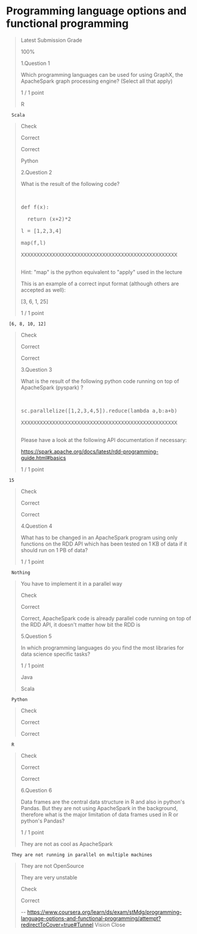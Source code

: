 # Programming language options and functional programming
> 
> Latest Submission Grade
> 
> 100%
> 
>  1.Question 1
> 
> Which programming languages can be used for using GraphX, the ApacheSpark graph processing engine? (Select all that apply)
> 
> 1 / 1 point 
> 
>  R 
> 

      Scala 
> 
> Check
> 
> Correct
> 
> Correct
> 
>  Python 
> 
>  2.Question 2
> 
> What is the result of the following code?
> 
> <pre contenteditable="false" data-language="python" style="opacity: 1;" tabindex="0">
> 
> 
> def f(x):    
> 
>   return (x+2)*2    
> 
> l = [1,2,3,4]
> 
> map(f,l)
> 
> XXXXXXXXXXXXXXXXXXXXXXXXXXXXXXXXXXXXXXXXXXXXXXXXXX
> 
> </pre>
> 
> Hint: "map" is the python equivalent to "apply" used in the lecture
> 
> This is an example of a correct input format (although others are accepted as well):
> 
> [3, 6, 1, 25]
> 
> 1 / 1 point 
> 

     [6, 8, 10, 12]
> 
> Check
> 
> Correct
> 
> Correct
> 
>  3.Question 3
> 
> What is the result of the following python code running on top of ApacheSpark (pyspark) ?
> 
> <pre contenteditable="false" data-language="python" style="opacity: 1;" tabindex="0">
> 
> 
> sc.parallelize([1,2,3,4,5]).reduce(lambda a,b:a+b)
> 
> XXXXXXXXXXXXXXXXXXXXXXXXXXXXXXXXXXXXXXXXXXXXXXXXXX
> 
> </pre>
> 
> Please have a look at the following API documentation if necessary:
> 
> https://spark.apache.org/docs/latest/rdd-programming-guide.html#basics
> 
> 1 / 1 point 
> 

     15
> 
> Check
> 
> Correct
> 
> Correct
> 
>  4.Question 4
> 
> What has to be changed in an ApacheSpark program using only functions on the RDD API which has been tested on 1 KB of data if it should run on 1 PB of data?
> 
> 1 / 1 point 
> 

      Nothing 
> 
>  You have to implement it in a parallel way 
> 
> Check
> 
> Correct
> 
> Correct, ApacheSpark code is already parallel code running on top of the RDD API, it doesn't matter how bit the RDD is
> 
>  5.Question 5
> 
> In which programming languages do you find the most libraries for data science specific tasks?
> 
> 1 / 1 point 
> 
>  Java 
> 
>  Scala 
> 

      Python 
> 
> Check
> 
> Correct
> 
> Correct
> 

      R 
> 
> Check
> 
> Correct
> 
> Correct
> 
>  6.Question 6
> 
> Data frames are the central data structure in R and also in python's Pandas. But they are not using ApacheSpark in the background, therefore what is the major limitation of data frames used in R or python's Pandas?
> 
> 1 / 1 point 
> 
>  They are not as cool as ApacheSpark 
> 

      They are not running in parallel on multiple machines 
> 
>  They are not OpenSource 
> 
>  They are very unstable 
> 
> Check
> 
> Correct
>
> -- https://www.coursera.org/learn/ds/exam/stMdg/programming-language-options-and-functional-programming/attempt?redirectToCover=true#Tunnel Vision Close
